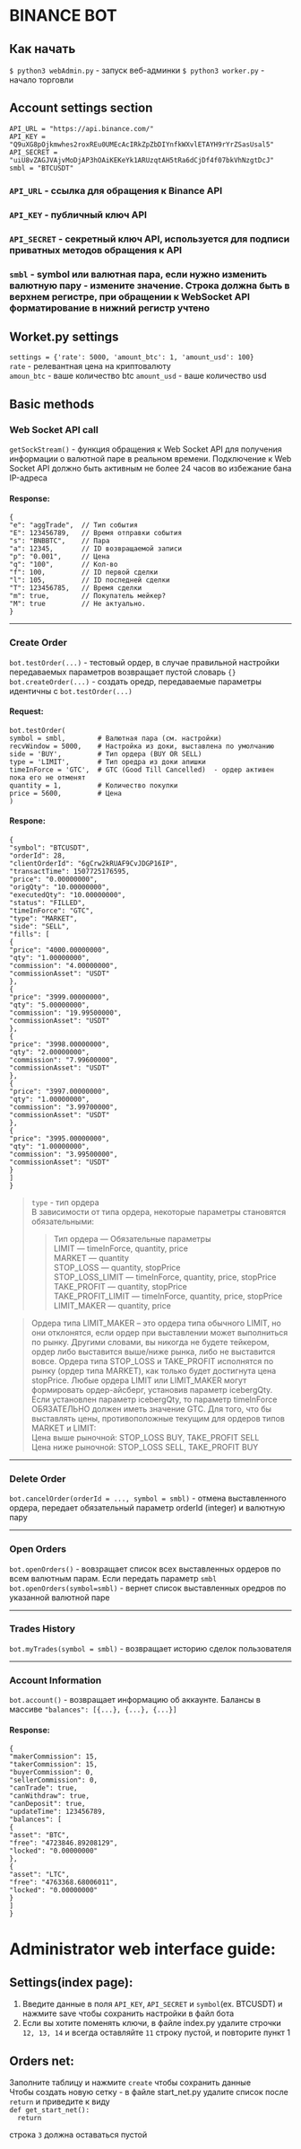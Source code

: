 # BINANCE BOT
## Как начать
`$ python3 webAdmin.py` - запуск веб-админки
`$ python3 worker.py` - начало торговли

## Account settings section
`API_URL = "https://api.binance.com/"`  
`API_KEY = "Q9uXG8pOjkmwhes2roxREu0UMEcAcIRkZpZbDIYnfkWXvlETAYH9rYrZSasUsal5"`  
`API_SECRET = "uiU8vZAGJVAjvMoDjAP3hOAiKEKeYk1ARUzqtAH5tRa6dCjDf4f07bkVhNzgtDcJ"`    
`smbl = "BTCUSDT"`  

### `API_URL` - ссылка для обращения к Binance API
### `API_KEY` - публичный ключ API
### `API_SECRET` - секретный ключ API, используется для подписи приватных методов обращения к API
### `smbl` - symbol или валютная пара, если нужно изменить валютную пару - измените значение. Строка должна быть в верхнем регистре, при обращении к WebSocket API форматирование в нижний регистр учтено

## Worket.py settings
`settings = {'rate': 5000, 'amount_btc': 1, 'amount_usd': 100}`  
`rate` - релевантная цена на криптовалюту  
`amoun_btc` - ваше количество btc 
`amount_usd` - ваше количество usd 

## Basic methods

### Web Socket API call    
`getSockStream()` - функция обращения к Web Socket API для получения информации о валютной паре в реальном времени. Подключение к Web Socket API должно быть активным не более 24 часов во избежание бана IP-адреса  
#### Response:   
`{`  
      `"e": "aggTrade",  // Тип события`  
      `"E": 123456789,   // Время отправки события`  
      `"s": "BNBBTC",    // Пара`  
      `"a": 12345,       // ID возвращаемой записи`  
      `"p": "0.001",     // Цена`  
      `"q": "100",       // Кол-во`  
      `"f": 100,         // ID первой сделки`  
      `"l": 105,         // ID последней сделки`  
      `"T": 123456785,   // Время сделки`  
      `"m": true,        // Покупатель мейкер?`    
      `"M": true         // Не актуально.`  
`}`  

<hr>

### Create Order
 `bot.testOrder(...)` - тестовый ордер, в случае правильной настройки передаваемых параметров возвращает пустой словарь `{}`  
 `bot.createOrder(...)` - создать оредр, передаваемые параметры идентичны с `bot.testOrder(...)`
#### Request:
`bot.testOrder(`  
      `symbol = smbl,        # Валютная пара (см. настройки)`  
      `recvWindow = 5000,    # Настройка из доки, выставлена по умолчанию`  
      `side = 'BUY',         # Тип ордера (BUY OR SELL)`  
      `type = 'LIMIT',       # Тип оредра из доки апишки`  
      `timeInForce = 'GTC',  # GTC (Good Till Cancelled)  - ордер активен пока его не отменят`  
      `quantity = 1,         # Количество покупки`  
      `price = 5600,         # Цена`  
`)`   
#### Respone:
 `{`  
      `"symbol": "BTCUSDT",`  
      `"orderId": 28,`  
      `"clientOrderId": "6gCrw2kRUAF9CvJDGP16IP",`  
      `"transactTime": 1507725176595,`  
      `"price": "0.00000000",`  
      `"origQty": "10.00000000",`  
      `"executedQty": "10.00000000",`  
      `"status": "FILLED",`  
      `"timeInForce": "GTC",`  
      `"type": "MARKET",`  
      `"side": "SELL",`  
      `"fills": [`  
        `{`  
          `"price": "4000.00000000",`  
          `"qty": "1.00000000",`  
          `"commission": "4.00000000",`  
          `"commissionAsset": "USDT"`  
        `},`  
        `{`  
          `"price": "3999.00000000",`  
          `"qty": "5.00000000",`  
          `"commission": "19.99500000",`  
          `"commissionAsset": "USDT"`  
        `},`  
        `{`  
          `"price": "3998.00000000",`  
          `"qty": "2.00000000",`  
          `"commission": "7.99600000",`  
          `"commissionAsset": "USDT"`  
        `},`  
        `{`  
          `"price": "3997.00000000",`  
          `"qty": "1.00000000",`  
          `"commission": "3.99700000",`  
          `"commissionAsset": "USDT"`  
        `},`  
        `{`  
          `"price": "3995.00000000",`  
          `"qty": "1.00000000",`  
          `"commission": "3.99500000",`  
          `"commissionAsset": "USDT"`  
        `}`  
    `]`  
`}`    

> `type` - тип ордера  
> В зависимости от типа ордера, некоторые параметры становятся обязательными:  
>>   Тип ордера — Обязательные параметры  
>>   LIMIT — timeInForce, quantity, price  
>>   MARKET — quantity  
>>   STOP_LOSS — quantity, stopPrice  
>>   STOP_LOSS_LIMIT — timeInForce, quantity, price, stopPrice  
>>   TAKE_PROFIT — quantity, stopPrice  
>>   TAKE_PROFIT_LIMIT — timeInForce, quantity, price, stopPrice  
>>   LIMIT_MAKER — quantity, price  

> Ордера типа LIMIT_MAKER – это ордера типа обычного LIMIT, но они отклонятся, если ордер при выставлении может выполниться по рынку. Другими словами, вы никогда не будете тейкером, ордер либо выставится выше/ниже рынка, либо не выставится вовсе.
> Ордера типа STOP_LOSS и TAKE_PROFIT исполнятся по рынку (ордер типа MARKET), как только будет достигнута цена stopPrice.
> Любые ордера LIMIT или LIMIT_MAKER могут формировать ордер-айсберг, установив параметр icebergQty.
> Если установлен параметр icebergQty, то параметр timeInForce ОБЯЗАТЕЛЬНО должен иметь значение GTC.
> Для того, что бы выставлять цены, противоположные текущим для ордеров типов MARKET и LIMIT:  
> Цена выше рыночной: STOP_LOSS BUY, TAKE_PROFIT SELL  
> Цена ниже рыночной: STOP_LOSS SELL, TAKE_PROFIT BUY  

<hr>  

### Delete Order
 `bot.cancelOrder(orderId = ..., symbol = smbl)` - отмена выставленного ордера, передает обязательный параметр orderId (integer) и валютную пару
 
<hr>
 
### Open Orders 
 `bot.openOrders()` - вовзращает список всех выставленных ордеров по всем валютным парам. Если передать параметр `smbl` `bot.openOrders(symbol=smbl)` - вернет список выставленных оредров по указанной валютной паре

<hr>
 
### Trades History
 `bot.myTrades(symbol = smbl)` - возвращает историю сделок пользователя
 
<hr> 
 
### Account Information
 `bot.account()` - возвращает информацию об аккаунте. Балансы в массиве `"balances": [{...}, {...}, {...}]`
 
#### Response:
`{`  
  `"makerCommission": 15,`  
  `"takerCommission": 15,`  
  `"buyerCommission": 0,`  
  `"sellerCommission": 0,`  
  `"canTrade": true,`  
  `"canWithdraw": true,`  
  `"canDeposit": true,`  
  `"updateTime": 123456789,`  
  `"balances": [`  
    `{`  
      `"asset": "BTC",`  
      `"free": "4723846.89208129",`  
      `"locked": "0.00000000"`  
    `},`  
    `{`       
      `"asset": "LTC",`  
      `"free": "4763368.68006011",`  
      `"locked": "0.00000000"`  
    `}`  
  `]`  
`}`  


# Administrator web interface guide:

## Settings(index page):  
1) Введите данные в поля `API_KEY`, `API_SECRET` и `symbol`(ex. BTCUSDT) и нажмите save чтобы сохранить настройки в файл бота  
2) Если вы хотите поменять ключи, в файле index.py удалите строчки `12, 13, 14` и всегда оставляйте `11` строку пустой, и повторите пункт 1   
  
## Orders net:  
Заполните таблицу и нажмите `create` чтобы сохранить данные   
Чтобы создать новую сетку - в файле start_net.py удалите список после `return` и приведите к виду  
`def get_start_net():`  
`   return           `  
`                    `  
строка `3` должна оставаться пустой 
